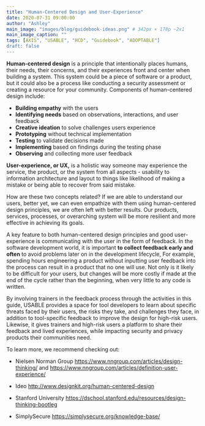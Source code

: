 ```yaml
---
title: "Human-Centered Design and User-Experience"
date: 2020-07-31 09:00:00
author: "Ashley"
main_image: "images/blog/guidebook-ideas.png" # 342px × 178p ~2x1
main_image_caption: ""
tags: [AXIS", "USABLE", "HCD", "Guidebook", "ADOPTABLE"]
draft: false
---
```


**Human-centered design** is a principle that intentionally places humans, their needs, their concerns, and their experiences front and center when building a system. This system could be a piece of software or a product, but it could also be a process like conducting a security assessment or creating a resource for your community. Components of human-centered design include:

- **Building empathy** with the users
- **Identifying needs** based on observations, interactions, and user feedback
- **Creative ideation** to solve challenges users experience
- **Prototyping** without technical implementation
- **Testing** to validate decisions made
- **Implementing** based on findings during the testing phase
- **Observing** and collecting more user feedback

**User-experience, or UX,** is a holistic way someone may experience the service, the product, or the system from all aspects - usability to information architecture and layout to things like likelihood of making a mistake or being able to recover from said mistake.

How are these two concepts related? If we are able to understand our users, better yet, we can even empathize with them using human-centered design principles, we are often left with better results. Our products, services, processes, or overarching system will be more resilient and more effective in achieving its goals.

A key feature to both human-centered design principles and good user-experience is communicating with the user in the form of feedback. In the software development world, it is important **to collect feedback early and often** to avoid problems later on in the development lifecycle, For example, spending hours engineering a product without inputting user feedback into the process can result in a product that no one will use. Not only is it likely to be difficult for your users, but changes will be more costly if made at the end of the cycle rather than the beginning, when very little to any code is written.

By involving trainers in the feedback process through the activities in this guide, USABLE provides a space for tool developers to learn about specific threats faced by their users, the risks they take, and challenges they face, in addition to tool-specific feedback to improve the design for high-risk users. Likewise, it gives trainers and high-risk users a platform to share their feedback and lived experiences, while impacting security and privacy products their communities need.

To learn more, we recommend checking out:

- Nielsen Norman Group https://www.nngroup.com/articles/design-thinking/ and  https://www.nngroup.com/articles/definition-user-experience/

- Ideo http://www.designkit.org/human-centered-design

- Stanford University https://dschool.stanford.edu/resources/design-thinking-bootleg

- SimplySecure https://simplysecure.org/knowledge-base/

